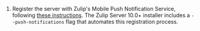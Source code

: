 1. Register the server with Zulip's Mobile Push Notification Service, following
   [these
   instructions](https://zulip.readthedocs.io/en/latest/production/mobile-push-notifications.html).
   The Zulip Server 10.0+ installer includes a `--push-notifications` flag that
   automates this registration process.
